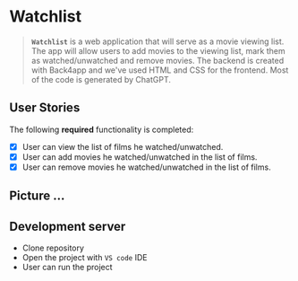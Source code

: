 # Watchlist

> **`Watchlist`** is a web application that will serve as a movie viewing list. The app will allow users to add movies to the viewing list, mark them as watched/unwatched and remove movies. The backend is created with Back4app and we've used HTML and CSS for the frontend. Most of the code is generated by ChatGPT.


## User Stories

The following **required** functionality is completed:
- [x]  User can view the list of films he watched/unwatched.
- [x]  User can add movies he watched/unwatched in the list of films.
- [x]  User can remove movies he watched/unwatched in the list of films.

## Picture ...


## Development server

* Clone repository
* Open the project with `VS code` IDE
* User can run the project

